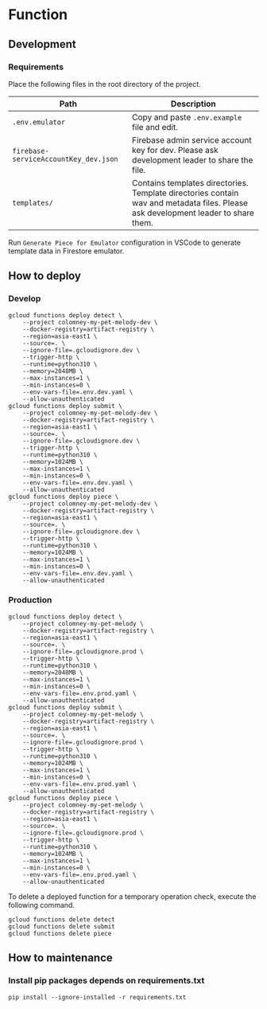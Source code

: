 # Function

## Development

### Requirements

Place the following files in the root directory of the project.

| Path                                  | Description                                                                                                                       |
| ------------------------------------- | --------------------------------------------------------------------------------------------------------------------------------- |
| `.env.emulator`                       | Copy and paste `.env.example` file and edit.                                                                                      |
| `firebase-serviceAccountKey_dev.json` | Firebase admin service account key for dev. Please ask development leader to share the file.                                      |
| `templates/`                          | Contains templates directories. Template directories contain wav and metadata files. Please ask development leader to share them. |

Run `Generate Piece for Emulator` configuration in VSCode to generate template data in Firestore emulator.

## How to deploy

### Develop

```shell
gcloud functions deploy detect \
    --project colomney-my-pet-melody-dev \
    --docker-registry=artifact-registry \
    --region=asia-east1 \
    --source=. \
    --ignore-file=.gcloudignore.dev \
    --trigger-http \
    --runtime=python310 \
    --memory=2048MB \
    --max-instances=1 \
    --min-instances=0 \
    --env-vars-file=.env.dev.yaml \
    --allow-unauthenticated
gcloud functions deploy submit \
    --project colomney-my-pet-melody-dev \
    --docker-registry=artifact-registry \
    --region=asia-east1 \
    --source=. \
    --ignore-file=.gcloudignore.dev \
    --trigger-http \
    --runtime=python310 \
    --memory=1024MB \
    --max-instances=1 \
    --min-instances=0 \
    --env-vars-file=.env.dev.yaml \
    --allow-unauthenticated
gcloud functions deploy piece \
    --project colomney-my-pet-melody-dev \
    --docker-registry=artifact-registry \
    --region=asia-east1 \
    --source=. \
    --ignore-file=.gcloudignore.dev \
    --trigger-http \
    --runtime=python310 \
    --memory=1024MB \
    --max-instances=1 \
    --min-instances=0 \
    --env-vars-file=.env.dev.yaml \
    --allow-unauthenticated
```

### Production

```shell
gcloud functions deploy detect \
    --project colomney-my-pet-melody \
    --docker-registry=artifact-registry \
    --region=asia-east1 \
    --source=. \
    --ignore-file=.gcloudignore.prod \
    --trigger-http \
    --runtime=python310 \
    --memory=2048MB \
    --max-instances=1 \
    --min-instances=0 \
    --env-vars-file=.env.prod.yaml \
    --allow-unauthenticated
gcloud functions deploy submit \
    --project colomney-my-pet-melody \
    --docker-registry=artifact-registry \
    --region=asia-east1 \
    --source=. \
    --ignore-file=.gcloudignore.prod \
    --trigger-http \
    --runtime=python310 \
    --memory=1024MB \
    --max-instances=1 \
    --min-instances=0 \
    --env-vars-file=.env.prod.yaml \
    --allow-unauthenticated
gcloud functions deploy piece \
    --project colomney-my-pet-melody \
    --docker-registry=artifact-registry \
    --region=asia-east1 \
    --source=. \
    --ignore-file=.gcloudignore.prod \
    --trigger-http \
    --runtime=python310 \
    --memory=1024MB \
    --max-instances=1 \
    --min-instances=0 \
    --env-vars-file=.env.prod.yaml \
    --allow-unauthenticated
```

To delete a deployed function for a temporary operation check, execute the following command.

```shell
gcloud functions delete detect
gcloud functions delete submit
gcloud functions delete piece
```

## How to maintenance

### Install pip packages depends on requirements.txt

```shell
pip install --ignore-installed -r requirements.txt
```
